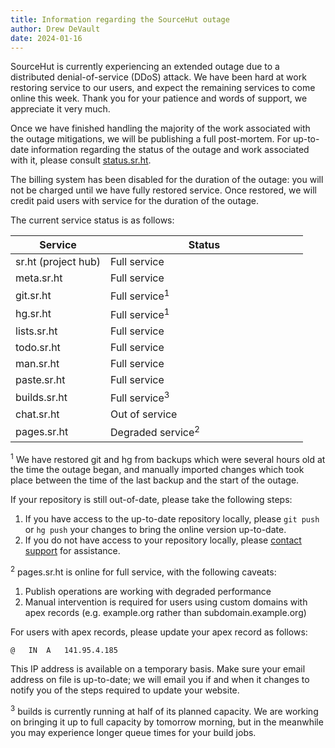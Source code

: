 ```yaml
---
title: Information regarding the SourceHut outage
author: Drew DeVault
date: 2024-01-16
---
```


SourceHut is currently experiencing an extended outage due to a distributed
denial-of-service (DDoS) attack. We have been hard at work restoring service to
our users, and expect the remaining services to come online this week. Thank you
for your patience and words of support, we appreciate it very much.

Once we have finished handling the majority of the work associated with the
outage mitigations, we will be publishing a full post-mortem. For up-to-date
information regarding the status of the outage and work associated with it,
please consult [status.sr.ht](https://status.sr.ht).

The billing system has been disabled for the duration of the outage: you will
not be charged until we have fully restored service. Once restored, we will
credit paid users with service for the duration of the outage.

The current service status is as follows:

<table>
  <thead>
    <tr>
      <th>Service</th>
      <th style="min-width: 300px">Status</th>
    </tr>
  </thead>
  <tbody>
    <tr>
      <td>sr.ht (project hub)</td>
      <td class="text-success">Full service</td>
    </tr>
    <tr>
      <td>meta.sr.ht</td>
      <td class="text-success">Full service</td>
    </tr>
    <tr>
      <td>git.sr.ht</td>
      <td><span class="text-success">Full service</span><sup>1</sup></td>
    </tr>
    <tr>
      <td>hg.sr.ht</td>
      <td><span class="text-success">Full service</span><sup>1</sup></td>
    </tr>
    <tr>
      <td>lists.sr.ht</td>
      <td class="text-success">Full service</td>
    </tr>
    <tr>
      <td>todo.sr.ht</td>
      <td class="text-success">Full service</td>
    </tr>
    <tr>
      <td>man.sr.ht</td>
      <td class="text-success">Full service</td>
    </tr>
    <tr>
      <td>paste.sr.ht</td>
      <td class="text-success">Full service</td>
    </tr>
    <tr>
      <td>builds.sr.ht</td>
      <td><span class="text-success">Full service</span><sup>3</sup></td>
    </tr>
    <tr>
      <td>chat.sr.ht</td>
      <td class="text-danger">Out of service</td>
    </tr>
    <tr>
      <td>pages.sr.ht</td>
      <td><span class="text-warning">Degraded service</span><sup>2</sup></td>
    </tr>
  </tbody>
</table>

<sup>1</sup> We have restored git and hg from backups which were several hours
old at the time the outage began, and manually imported changes which took place
between the time of the last backup and the start of the outage.

If your repository is still out-of-date, please take the following steps:

1. If you have access to the up-to-date repository locally, please `git push` or
   `hg push` your changes to bring the online version up-to-date.
2. If you do not have access to your repository locally, please
   [contact support](mailto:~sircmpwn/sr.ht-support@lists.sr.ht) for assistance.

<sup>2</sup> pages.sr.ht is online for full service, with the following
caveats:

1. Publish operations are working with degraded performance
2. Manual intervention is required for users using custom domains with apex
   records (e.g. example.org rather than subdomain.example.org)

For users with apex records, please update your apex record as follows:

    @   IN  A   141.95.4.185

This IP address is available on a temporary basis. Make sure your email address
on file is up-to-date; we will email you if and when it changes to notify you
of the steps required to update your website.

<sup>3</sup> builds is currently running at half of its planned capacity. We are
working on bringing it up to full capacity by tomorrow morning, but in the
meanwhile you may experience longer queue times for your build jobs.
